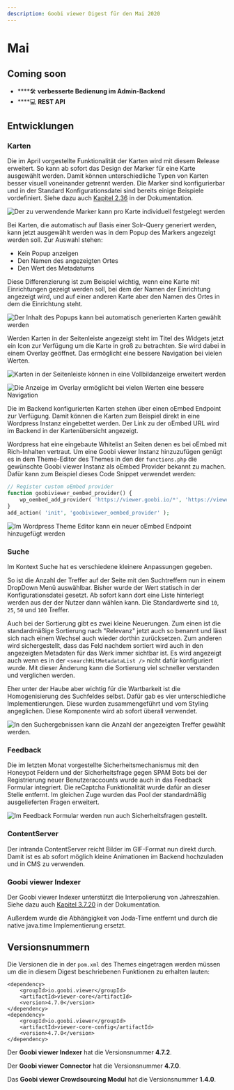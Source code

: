 ```yaml
---
description: Goobi viewer Digest für den Mai 2020
---
```


# Mai

## Coming soon

* \*\*\*\*🛠 **verbesserte Bedienung im Admin-Backend**
* \*\*\*\*💻 **REST API**

## Entwicklungen

### Karten

Die im April vorgestellte Funktionalität der Karten wird mit diesem Release erweitert. So kann ab sofort das Design der Marker für eine Karte ausgewählt werden. Damit können unterschiedliche Typen von Karten besser visuell voneinander getrennt werden. Die Marker sind konfigurierbar und in der Standard Konfigurationsdatei sind bereits einige Beispiele vordefiniert. Siehe dazu auch [Kapitel 2.36](https://docs.goobi.io/goobi-viewer-de/2/2.36) in der Dokumentation.

![Der zu verwendende Marker kann pro Karte individuell festgelegt werden](../.gitbook/assets/2020-05_maps_overview.png)

Bei Karten, die automatisch auf Basis einer Solr-Query generiert werden, kann jetzt ausgewählt werden was in dem Popup des Markers angezeigt werden soll. Zur Auswahl stehen:

* Kein Popup anzeigen
* Den Namen des angezeigten Ortes
* Den Wert des Metadatums

Diese Differenzierung ist zum Beispiel wichtig, wenn eine Karte mit Einrichtungen gezeigt werden soll, bei dem der Namen der Einrichtung angezeigt wird, und auf einer anderen Karte aber den Namen des Ortes in dem die Einrichtung steht.

![Der Inhalt des Popups kann bei automatisch generierten Karten gew&#xE4;hlt werden](../.gitbook/assets/2020-05_maps_dropdown.png)

Werden Karten in der Seitenleiste angezeigt steht im Titel des Widgets jetzt ein Icon zur Verfügung um die Karte in groß zu betrachten. Sie wird dabei in einem Overlay geöffnet. Das ermöglicht eine bessere Navigation bei vielen Werten.

![Karten in der Seitenleiste k&#xF6;nnen in eine Vollbildanzeige erweitert werden](../.gitbook/assets/2020_05-maps_sidebar.png)

![Die Anzeige im Overlay erm&#xF6;glicht bei vielen Werten eine bessere Navigation](../.gitbook/assets/2020_05-maps-overlay.png)

Die im Backend konfigurierten Karten stehen über einen oEmbed Endpoint zur Verfügung. Damit können die Karten zum Beispiel direkt in eine Wordpress Instanz eingebettet werden. Der Link zu der oEmbed URL wird im Backend in der Kartenübersicht angezeigt.

Wordpress hat eine eingebaute Whitelist an Seiten denen es bei oEmbed mit Rich-Inhalten vertraut. Um eine Goobi viewer Instanz hinzuzufügen genügt es in dem Theme-Editor des Themes in den der `functions.php` die gewünschte Goobi viewer Instanz als oEmbed Provider bekannt zu machen. Dafür kann zum Beispiel dieses Code Snippet verwendet werden:

```php
// Register custom oEmbed provider
function goobiviewer_oembed_provider() {
	wp_oembed_add_provider( 'https://viewer.goobi.io/*', 'https://viewer.goobi.io/oembed' );
}
add_action( 'init', 'goobiviewer_oembed_provider' );
```

![Im Wordpress Theme Editor kann ein neuer oEmbed Endpoint hinzugef&#xFC;gt werden](../.gitbook/assets/2020_05-wordpress-oembed-provider.png)

### Suche

Im Kontext Suche hat es verschiedene kleinere Anpassungen gegeben.

So ist die Anzahl der Treffer auf der Seite mit den Suchtreffern nun in einem DropDown Menü auswählbar. Bisher wurde der Wert statisch in der Konfigurationsdatei gesetzt. Ab sofort kann dort eine Liste hinterlegt werden aus der der Nutzer dann wählen kann. Die Standardwerte sind `10`, `25`, `50` und `100` Treffer.

Auch bei der Sortierung gibt es zwei kleine Neuerungen. Zum einen ist die standardmäßige Sortierung nach "Relevanz" jetzt auch so benannt und lässt sich nach einem Wechsel auch wieder dorthin zurücksetzen. Zum anderen wird sichergestellt, dass das Feld nachdem sortiert wird auch in den angezeigten Metadaten für das Werk immer sichtbar ist. Es wird angezeigt auch wenn es in der `<searchHitMetadataList />` nicht dafür konfiguriert wurde. Mit dieser Änderung kann die Sortierung  viel schneller verstanden und verglichen werden.

Eher unter der Haube aber wichtig für die Wartbarkeit ist die Homogenisierung des Suchfeldes selbst. Dafür gab es vier unterschiedliche Implementierungen. Diese wurden zusammengeführt und vom Styling angeglichen. Diese Komponente wird ab sofort überall verwendet.

![In den Suchergebnissen kann die Anzahl der angezeigten Treffer gew&#xE4;hlt werden.](../.gitbook/assets/2020_05-hits-per-page-and-relevance.png)

### Feedback

Die im letzten Monat vorgestellte Sicherheitsmechanismus mit den Honeypot Feldern und der Sicherheitsfrage gegen SPAM Bots bei der Registrierung neuer Benutzeraccounts wurde auch in das Feedback Formular integriert. Die reCaptcha Funktionalität wurde dafür an dieser Stelle entfernt. Im gleichen Zuge wurden das Pool der standardmäßig ausgelieferten Fragen erweitert.

![Im Feedback Formular werden nun auch Sicherheitsfragen gestellt.](../.gitbook/assets/2020-05_feedback_security_question.png)

### ContentServer

Der intranda ContentServer reicht Bilder im GIF-Format nun direkt durch. Damit ist es ab sofort möglich kleine Animationen im Backend hochzuladen und in CMS zu verwenden.

### Goobi viewer Indexer

Der Goobi viewer Indexer unterstützt die Interpolierung von Jahreszahlen. Siehe dazu auch [Kapitel 3.7.20](https://docs.goobi.io/goobi-viewer-de/3/3.7#3-7-20-parameter-interpolate) in der Dokumentation.

Außerdem wurde die Abhängigkeit von Joda-Time entfernt und durch die native java.time Implementierung ersetzt.

## Versionsnummern

Die Versionen die in der `pom.xml` des Themes eingetragen werden müssen um die in diesem Digest beschriebenen Funktionen zu erhalten lauten:

```markup
<dependency>
    <groupId>io.goobi.viewer</groupId>
    <artifactId>viewer-core</artifactId>
    <version>4.7.0</version>
</dependency>
<dependency>
    <groupId>io.goobi.viewer</groupId>
    <artifactId>viewer-core-config</artifactId>
    <version>4.7.0</version>
</dependency>
```

Der **Goobi viewer Indexer** hat die Versionsnummer **4.7.2**.

Der **Goobi viewer Connector** hat die Versionsnummer **4.7.0**.

Das **Goobi viewer Crowdsourcing Modul** hat die Versionsnummer **1.4.0**.


